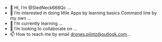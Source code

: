 - 👋 Hi, I’m @SledNeck666Qc ...
- 👀 I’m interested in doing little Apps by learning basics Command line by my own ...
- 🌱 I’m currently learning ...
- 💞️ I’m looking to collaborate on ...
- 📫 How to reach me by email drones.pilotz@outlook.com...

<!---
SledNeck666Qc/SledNeck666Qc is a ✨ special ✨ repository because its `README.md` (this file) appears on your GitHub profile.
You can click the Preview link to take a look at your changes.
--->
